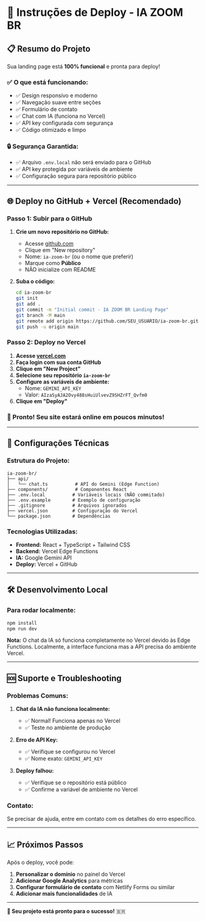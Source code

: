 # 🚀 Instruções de Deploy - IA ZOOM BR

## 📋 Resumo do Projeto

Sua landing page está **100% funcional** e pronta para deploy! 

### ✅ O que está funcionando:
- ✅ Design responsivo e moderno
- ✅ Navegação suave entre seções
- ✅ Formulário de contato
- ✅ Chat com IA (funciona no Vercel)
- ✅ API key configurada com segurança
- ✅ Código otimizado e limpo

### 🔒 Segurança Garantida:
- ✅ Arquivo `.env.local` não será enviado para o GitHub
- ✅ API key protegida por variáveis de ambiente
- ✅ Configuração segura para repositório público

---

## 🌐 Deploy no GitHub + Vercel (Recomendado)

### Passo 1: Subir para o GitHub

1. **Crie um novo repositório no GitHub:**
   - Acesse [github.com](https://github.com)
   - Clique em "New repository"
   - Nome: `ia-zoom-br` (ou o nome que preferir)
   - Marque como **Público**
   - NÃO inicialize com README

2. **Suba o código:**
   ```bash
   cd ia-zoom-br
   git init
   git add .
   git commit -m "Initial commit - IA ZOOM BR Landing Page"
   git branch -M main
   git remote add origin https://github.com/SEU_USUARIO/ia-zoom-br.git
   git push -u origin main
   ```

### Passo 2: Deploy no Vercel

1. **Acesse [vercel.com](https://vercel.com)**
2. **Faça login com sua conta GitHub**
3. **Clique em "New Project"**
4. **Selecione seu repositório `ia-zoom-br`**
5. **Configure as variáveis de ambiente:**
   - Nome: `GEMINI_API_KEY`
   - Valor: `AIzaSyAJA2Ovy488sHuiUlvevZ9SHZrFT_Qvfm0`
6. **Clique em "Deploy"**

### 🎉 Pronto! Seu site estará online em poucos minutos!

---

## 🔧 Configurações Técnicas

### Estrutura do Projeto:
```
ia-zoom-br/
├── api/
│   └── chat.ts          # API do Gemini (Edge Function)
├── components/          # Componentes React
├── .env.local          # Variáveis locais (NÃO commitado)
├── .env.example        # Exemplo de configuração
├── .gitignore          # Arquivos ignorados
├── vercel.json         # Configuração do Vercel
└── package.json        # Dependências
```

### Tecnologias Utilizadas:
- **Frontend:** React + TypeScript + Tailwind CSS
- **Backend:** Vercel Edge Functions
- **IA:** Google Gemini API
- **Deploy:** Vercel + GitHub

---

## 🛠️ Desenvolvimento Local

### Para rodar localmente:
```bash
npm install
npm run dev
```

**Nota:** O chat da IA só funciona completamente no Vercel devido às Edge Functions. Localmente, a interface funciona mas a API precisa do ambiente Vercel.

---

## 🆘 Suporte e Troubleshooting

### Problemas Comuns:

1. **Chat da IA não funciona localmente:**
   - ✅ Normal! Funciona apenas no Vercel
   - ✅ Teste no ambiente de produção

2. **Erro de API Key:**
   - ✅ Verifique se configurou no Vercel
   - ✅ Nome exato: `GEMINI_API_KEY`

3. **Deploy falhou:**
   - ✅ Verifique se o repositório está público
   - ✅ Confirme a variável de ambiente no Vercel

### Contato:
Se precisar de ajuda, entre em contato com os detalhes do erro específico.

---

## 📈 Próximos Passos

Após o deploy, você pode:

1. **Personalizar o domínio** no painel do Vercel
2. **Adicionar Google Analytics** para métricas
3. **Configurar formulário de contato** com Netlify Forms ou similar
4. **Adicionar mais funcionalidades** de IA

---

**🎯 Seu projeto está pronto para o sucesso!** 🇧🇷

